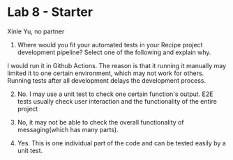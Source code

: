 # Lab 8 - Starter

Xinle Yu, no partner

1) Where would you fit your automated tests in your Recipe project development pipeline? Select one of the following and explain why.

I would run it in Github Actions. The reason is that it running it manually may limited it to one certain environment, which may not work for others. Running tests after all development delays the development process.

2) No. I may use a unit test to check one certain function's output. E2E tests usually check user interaction and the functionality of the entire project

3) No, it may not be able to check the overall functionality of messaging(which has many parts).

4) Yes. This is one individual part of the code and can be tested easily by a unit test.